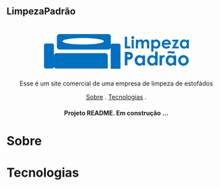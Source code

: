 ## LimpezaPadrão



<h1 align="center">
    <img alt="limpezapadrao" title="limpezapadrao" src="https://github.com/luanaAlm/limpezapadrao/blob/main/static/img/logo2.png" height="80"  />
</h1>
<p align="center">Esse é um site comercial de uma empresa de limpeza de estofádos</p>

<p align="center">
    <a href="#sobre">Sobre</a> . 
    <a href="#Tecnologias">Tecnologias</a> . 
</p>

<h4 align="center"> Projeto README. Em construção ...</h4>

# Sobre

# Tecnologias
